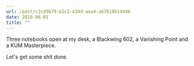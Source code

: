 ```yaml
---
url: /post/c2cd9b79-b1c2-434d-aea4-a67619b14448
date: 2018-06-01
title: ""
---
```


Three notebooks open at my desk, a Blackwing 602, a Vanishing Point and a KUM Masterpiece. 

Let's get some shit done. 
